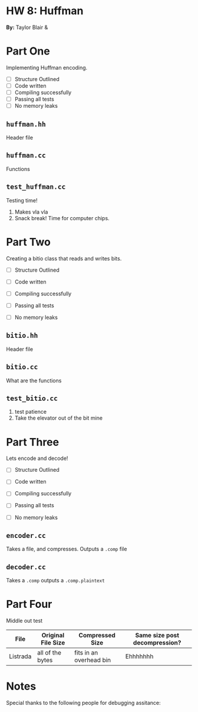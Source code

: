 # HW 8: Huffman

**By:** Taylor Blair & 

# Part One

Implementing Huffman encoding.

- [ ] Structure Outlined
- [ ] Code written
- [ ] Compiling successfully
- [ ] Passing all tests
- [ ] No memory leaks

## `huffman.hh`

Header file

## `huffman.cc`

Functions

## `test_huffman.cc`

Testing time!

1. Makes vla vla
2. Snack break! Time for computer chips.

# Part Two

Creating a bitio class that reads and writes bits. 

- [ ] Structure Outlined
- [ ] Code written
- [ ] Compiling successfully
- [ ] Passing all tests
- [ ] No memory leaks


## `bitio.hh`

Header file

## `bitio.cc`

What are the functions


## `test_bitio.cc`

1. test patience
2. Take the elevator out of the bit mine

# Part Three

Lets encode and decode!

- [ ] Structure Outlined
- [ ] Code written
- [ ] Compiling successfully
- [ ] Passing all tests
- [ ] No memory leaks


## `encoder.cc`

Takes a file, and compresses. Outputs a `.comp` file

## `decoder.cc`

Takes a `.comp` outputs a `.comp.plaintext`


# Part Four

Middle out test

| File |  Original File Size | Compressed Size | Same size post decompression? |
| ---- | ------------------- | --------------- | ----------------------------- |
| Listrada| all of the bytes | fits in an overhead bin | Ehhhhhhh              |

# Notes

Special thanks to the following people for debugging assitance:


